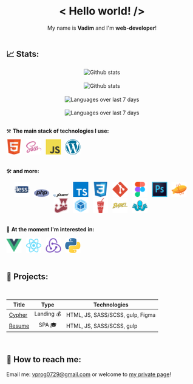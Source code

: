 <h1 align='center'>< Hello world! /></h1>

<div align="center">
My name is <b>Vadim</b> and I'm <b>web-developer</b>!
</div>

<br />


## 📈 Stats:
<div align='center'>
    <img src='https://github-readme-stats.vercel.app/api?username=vadim-losenkov&show_icons=true&theme=tokyonight&count_private=true&hide_border=true' alt='Github stats' align='center' />
</div>
<br />

<div align='center'>
    <img src='https://github-readme-streak-stats.herokuapp.com/?user=vadim-losenkov&theme=tokyonight&hide_border=true' alt='Github stats' align='center' />
</div>
<br />

<div align='center'>
    <img src='https://github-readme-stats.vercel.app/api/wakatime?username=vadimlosenkov&layout=compact&theme=tokyonight&hide_border=true' alt='Languages over last 7 days ' align='center' />
</div>
<br />
<div align='center'>
    <img src='https://github-readme-stats.vercel.app/api/top-langs/?username=vadim-losenkov&langs_count=7&hide=HTML&theme=tokynight&hide_border=true' alt='Languages over last 7 days ' align='center' />
</div>
<br />


⚒ **The main stack of technologies I use:**
<div>
    <img src='img/icons/HTML.svg' title='HTML' alt='HTML' width='40'>&nbsp;&nbsp;
    <img src='img/icons/SASS.svg' title='SASS / SCSS' alt='SASS / SCSS' width='40'>&nbsp;&nbsp;
    <img src='img/icons/Javascript.svg' title='JavaScript' alt='JavaScript' width='40'>&nbsp;&nbsp;
    <img src='img/icons/wordpress.svg' title='JavaScript' alt='JavaScript' width='40'>&nbsp;&nbsp;
</div>
<br />

🛠 **and more:**
<div align='center'>
    <img src='img/icons/Less.svg' title='Less' alt='Less' width='40'>&nbsp;&nbsp;
    <img src='img/icons/php-1.svg' title='Less' alt='Less' width='40'>&nbsp;&nbsp;
    <img src='img/icons/jquery-1.svg' title='Less' alt='Less' width='40'>&nbsp;&nbsp;
    <img src='img/icons/Typescript.svg' title='TypeScript' alt='TypeScript' width='40'>&nbsp;&nbsp;
    <img src='img/icons/CSS.svg' title='CSS' alt='CSS' width='40'>&nbsp;&nbsp;
    <img src='img/icons/Git.svg' title='Git' alt='Git' width='40'>&nbsp;&nbsp;
    <img src='img/icons/Figma.svg' title='Figma' alt='Figma' width='40'>&nbsp;&nbsp;
    <img src='img/icons/Photoshop.svg' title='Photoshop' alt='Photoshop' width='40'>&nbsp;&nbsp;
    <img src='img/icons/Zeplin.svg' title='Zeplin' alt='Zeplin' width='40'>&nbsp;&nbsp;
    <img src='img/icons/Jest.svg' title='Jest' alt='Jest' width='40'>&nbsp;&nbsp;
    <img src='img/icons/Webpack.svg' title='Webpack' alt='Webpack' width='40'>&nbsp;&nbsp;
    <img src='img/icons/Gulp.svg' title='Gulp' alt='Gulp' width='40'>&nbsp;&nbsp;
    <img src='img/icons/Babel.svg' title='Babel' alt='Babel' width='40'>&nbsp;&nbsp;
    <img src='img/icons/Styleguidist.svg' title='Styleguidist' alt='Styleguidist' width='40'>&nbsp;&nbsp;
</div>
<br />

🔬 **At the moment I'm interested in:**
<div>
  <img src='img/icons/Vue.svg' title='Vue.js' alt='Vue.js' width='40'>&nbsp;&nbsp;
  <img src='img/icons/React.svg' title='React' alt='React' width='40'>&nbsp;&nbsp;
  <img src='img/icons/Redux.svg' title='Redux' alt='Redux' width='40'>&nbsp;&nbsp;
  <img src='img/icons/python-5.svg' title='Redux' alt='Redux' width='40'>&nbsp;&nbsp;
</div>
<br />

## 🎯 Projects:
<br />

| Title        | Type        | Technologies  |
| ------------ | ----------- | ------------- |
| [Cypher](https://vadim-losenkov.ru/cypher) | <div align='center' title='Commercial'>Landing 💰</div> | HTML, JS, SASS/SCSS, gulp, Figma |
| [Resume](https://vadim-losenkov.ru/) | <div align='center' title='Private'>SPA 🎓</div>   | HTML, JS, SASS/SCSS, gulp  |
<br />

## 🔎 How to reach me:
<p>Email me: <a href='mailto:vprog0729@gmail.com'>vprog0729@gmail.com</a> or welcome to <a href='https://vadim-losenkov.ru' alt='https://vadim-losenkov.ru' target='_blank'>my private page</a>!</p>

